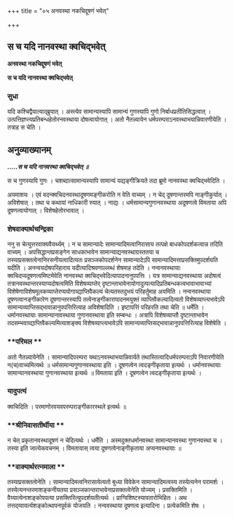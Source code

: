 +++
title = "०५ अनवस्था नकचिद्दूषणं भवेत्"

+++


## स च यदि नानवस्था क्वचिद्भवेत्

**अनवस्था नकचिद्दूषणं भवेत्**

**स च यदि नानवस्था क्वचिद्भवेत्**

### **सुधा**

यदि कश्चिद्वैयात्याद्ब्रुयात् । अस्त्येव सामान्यस्यापि सामान्यं गुणस्यापि गुणो निर्बाधप्रतीतिसिद्धत्वात् । उत्पत्तिज्ञप्त्यप्रतिबन्धहेतोरनवस्थाया दोषत्वायोगात् । अतो नैतन्न्यायेन धर्मपरम्पराऽनवस्थाभयान्निवारणीयेति । तत्राह स चेति ।

## **अनुव्याख्यानम्**

***.....स च यदि नानवस्था क्वचिद्भवेत् ॥***

स च गुणस्यापि गुणः । चशब्दात्सामान्यस्यापि सामान्यं यद्यङ्गीक्रियते तदा ब्रूमो नानवस्था क्वचिद्भवेदिति ।

अयमाशयः । एवं वदन्क्वचिदनवस्थादूषणमङ्गीकरोति न वेति वाच्यम् । न चेद् दूषणान्तरमपि नाङ्गीकुर्यात् । अविशेषात् । तथा च कथायां नाधिकारी स्यात् । नाद्यः । धर्मसामान्यगुणानवस्थाया अदूषणत्वे विमताया अपि दूषणत्वायोगात् । विशेषहेतोरभावात् ।

### **शेषवाक्यार्थचन्द्रिका**

ननु स चेत्युत्तरवाक्यवैयर्थ्यम् । न च सामान्यादेः सामान्यादिमत्वानिरासाय तत्पक्षे बाधकोपदर्शकत्वान्न तदिति वाच्यम् । अपसिद्धान्तप्रसङ्गेन साधकाभावेन सामान्याद्यनवस्थाग्रस्ततया च तस्याप्रसक्तत्वेनानिरसनीयत्वादित्यतः प्रसञ्जकोपदर्शनेन सामान्यादेऽपि सामान्यादिमत्ताप्रसक्तिमुपदर्शयति यदीति । अनन्वयदोषपरिहाराय यदीत्यादिश्रवणाल्लब्धं शेषमाह तदेति । नन्वनवस्थायाः क्वचिदप्यदूषणत्वमिष्टमेवेति नानवस्था क्वचिद्भवेदित्यापादनानुपपत्तिः । यत्र सामान्याद्यनवस्थाया अदोषत्वं तत्रानवस्थान्तरस्याप्यदोषत्वमिति विशेषव्याप्तेर् दृष्टान्ताभावेनायोगादुत्पत्यादिप्रतिबन्धकत्वभावाभावाभ्यां विशेषेणाविशेषमूलकव्याप्तेरप्ययोगाव्द्याप्तिवैकल्यं चेत्यतस्तदुभयं परिहर्तुमाह अयमिति । नन्वनवस्थाया दूषणत्वानङ्गीकारेण दूषणान्तरस्यापि तत्वेनाङ्गीकारापादनमयुक्तं व्याप्तिवैकल्यादित्यतो विशेषव्याप्त्यभावेऽपि सामान्यव्याप्तिसद्भावान्नानुपपत्तिरित्याह अविशेषादिति । इष्टापत्तिं परिहरति तथा चेति ॥ धर्मेति । धर्मानवस्थायाः सामान्यानावस्थाया गुणानवस्थाया इति सम्बन्धः । अत्रापि विशेषव्याप्तौ दृष्टान्ताभावेन तदसम्भवाव्द्याप्तिवैकल्यमित्याशङ्क्य विशेषव्याप्त्यभावेऽपि सामान्यव्याप्तिसद्भावान्नानुपपत्तिरित्याह विशेषेति ।

### **परिमल **

अतो नैतन्न्यायेनेति । सामान्यादिपरम्परा यथाऽनवस्थाभयान्निवार्यते तथास्तित्वादिधर्मपरम्पराऽपि निवारणीयेति न(च)वाच्यमित्यर्थः ॥ धर्मसामान्यगुणानवस्थाया इति । दूषणत्वेन त्वदङ्गीकृताया इत्यर्थः । धर्मानवस्थायाः सामान्यानवस्थाया गुणानवस्थाया इत्यर्थः ॥ विमताया इति । दूषणत्वेन त्वदङ्गीकृताया इत्यर्थः ।

### **यादुपत्यं**

क्वचिदिति । परमाणोरवयवपरम्पराङ्गीकारस्थले इत्यर्थः ॥

### **श्रीनिवासतीर्थीया **

न चेत् प्रकृतानवस्थादूषणं न चेदित्यर्थः । धर्मेति । अस्मदुक्तधर्मानवस्था सामान्यानवस्था गुणानवस्था च । तस्या इति जात्येकवचनम् । विमतायास् त्वया दूषणत्वेनाङ्गीकृताया अप्यनवस्थायाः ॥

### **वाक्यार्थरत्नमाला **

तस्याप्रसक्तत्वेनेति । सामान्यादिमत्वनिरासायेत्यतो बुध्या विवेकेन सामान्यादिमत्वस्य तस्येत्यनेन परामर्शः । तस्येत्यनन्तरमाशङ्कनीयतया प्रसञ्जकान्तराभावेनाप्रसक्तत्वेनेति योज्यम् । प्रसक्तिमिति । वैय्यात्येनाशङ्कोपपत्या प्रसक्तिरित्युपदर्शयतीत्यर्थः । प्राग्विशिष्टस्यावतारोभिहितः । अथ तत्तद्य्वावर्त्यशङ्कोत्थापनपूर्वकं योजयति । नन्ववस्थाया दूषणत्व इत्यादिना । प्रत्येकमिति शेषः ।





